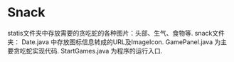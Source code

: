# Snack
statis文件夹中存放需要的贪吃蛇的各种图片：头部、生气、食物等.
snack文件夹：
Date.java 中存放图标信息转成的URL及ImageIcon.
GamePanel.java 为主要贪吃蛇实现代码.
StartGames.java 为程序的运行入口.
